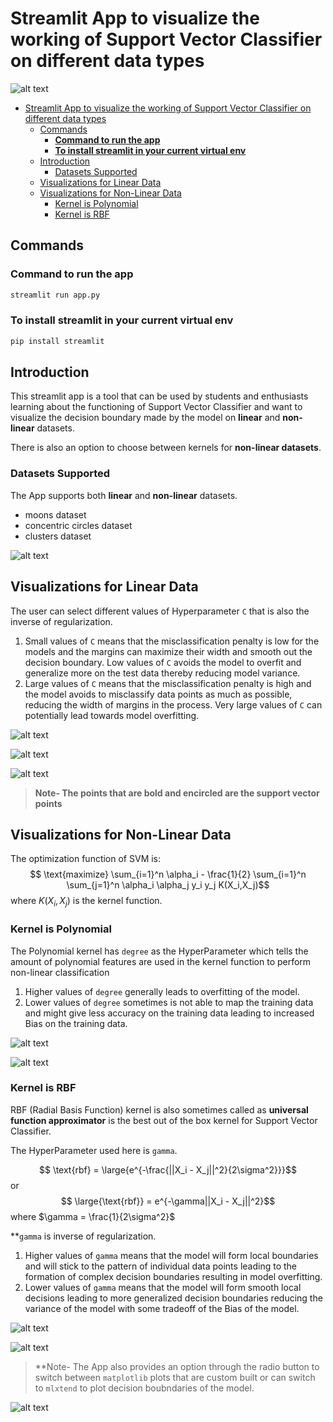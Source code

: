 # Streamlit App to visualize the working of Support Vector Classifier on different data types

![alt text](<screenshots/Welcome Screen.png>)

- [Streamlit App to visualize the working of Support Vector Classifier on different data types](#streamlit-app-to-visualize-the-working-of-support-vector-classifier-on-different-data-types)
  - [Commands](#commands)
    - [**Command to run the app**](#command-to-run-the-app)
    - [**To install streamlit in your current virtual env**](#to-install-streamlit-in-your-current-virtual-env)
  - [Introduction](#introduction)
    - [Datasets Supported](#datasets-supported)
  - [Visualizations for Linear Data](#visualizations-for-linear-data)
  - [Visualizations for Non-Linear Data](#visualizations-for-non-linear-data)
    - [Kernel is Polynomial](#kernel-is-polynomial)
    - [Kernel is RBF](#kernel-is-rbf)

## Commands

### **Command to run the app**

```cmd
streamlit run app.py
```

### **To install streamlit in your current virtual env**

```cmd
pip install streamlit
```

## Introduction

This streamlit app is a tool that can be used by students and enthusiasts learning about the functioning of Support Vector Classifier and want to visualize the decision boundary made by the model on **linear** and **non-linear** datasets.

There is also an option to choose between kernels for **non-linear datasets**.

### Datasets Supported

The App supports both **linear** and **non-linear** datasets.

- moons dataset
- concentric circles dataset
- clusters dataset
  
![alt text](<screenshots/Data Types.png>)

## Visualizations for Linear Data

The user can select different values of Hyperparameter `C` that is also the inverse of regularization.

1. Small values of `C` means that the misclassification penalty is low for the models and the margins can maximize their width and smooth out the decision boundary. Low values of `C` avoids the model to overfit and generalize more on the test data thereby reducing model variance.
2. Large values of `C` means that the misclassification penalty is high and the model avoids to misclassify data points as much as possible, reducing the width of margins in the process. Very large values of `C` can potentially lead towards model overfitting.

![alt text](<screenshots/Linear 1.png>)

![alt text](<screenshots/Linear 2.png>)

![alt text](<screenshots/Linear 3.png>)

> **Note- The points that are bold and encircled are the support vector points**

## Visualizations for Non-Linear Data

The optimization function of SVM is:
$$ \text{maximize} \sum_{i=1}^n \alpha_i - \frac{1}{2} \sum_{i=1}^n \sum_{j=1}^n \alpha_i \alpha_j y_i y_j K(X_i,X_j)$$
where $K(X_i,X_j)$ is the kernel function.

### Kernel is Polynomial

The Polynomial kernel has `degree` as the HyperParameter which tells the amount of polynomial features are used in the kernel function to perform non-linear classification

1. Higher values of `degree` generally leads to overfitting of the model.
2. Lower values of `degree` sometimes is not able to map the training data and might give less accuracy on the training data leading to increased Bias on the training data.

![alt text](<screenshots/Poly 1.png>)

![alt text](<screenshots/Poly 2.png>)

### Kernel is RBF

RBF (Radial Basis Function) kernel is also sometimes called as **universal function approximator** is the best out of the box kernel for Support Vector Classifier.

The HyperParameter used here is `gamma`.

$$ \text{rbf} = \large{e^{-\frac{||X_i - X_j||^2}{2\sigma^2}}}$$
or
$$ \large{\text{rbf}} = e^{-\gamma||X_i - X_j||^2}$$
where $\gamma = \frac{1}{2\sigma^2}$

**`gamma` is inverse of regularization.

1. Higher values of `gamma` means that the model will form local boundaries and will stick to the pattern of individual data points leading to the formation of complex decision boundaries resulting in model overfitting.
2. Lower values of `gamma` means that the model will form smooth local decisions leading to more generalized decision boundaries reducing the variance of the model with some tradeoff of the Bias of the model.

![alt text](<screenshots/Gamma 1.png>)

![alt text](<screenshots/Gamma 2.png>)

> **Note- The App also provides an option through the radio button to switch between `matplotlib` plots that are custom built or can switch to `mlxtend` to plot decision boubndaries of the model.

![alt text](<screenshots/custom type.png>)
